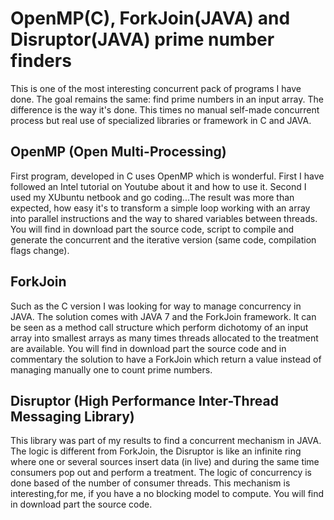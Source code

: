 # OpenMP(C), ForkJoin(JAVA) and Disruptor(JAVA) prime number finders
This is one of the most interesting concurrent pack of programs I have done. The goal remains the same: find prime numbers in an input array. The difference is the way it's done. This times no manual self-made concurrent process but real use of specialized libraries or framework in C and JAVA.

## OpenMP (Open Multi-Processing)
First program, developed in C uses OpenMP which is wonderful. First I have followed an Intel tutorial on Youtube about it and how to use it. Second I used my XUbuntu netbook and go coding...The result was more than expected, how easy it's to transform a simple loop working with an array into parallel instructions and the way to shared variables between threads. You will find in download part the source code, script to compile and generate the concurrent and the iterative version (same code, compilation flags change).

## ForkJoin
Such as the C version I was looking for way to manage concurrency in JAVA. The solution comes with JAVA 7 and the ForkJoin framework. It can be seen as a method call structure which perform dichotomy of an input array into smallest arrays as many times threads allocated to the treatment are available. You will find in download part the source code and in commentary the solution to have a ForkJoin which return a value instead of managing manually one to count prime numbers.

## Disruptor (High Performance Inter-Thread Messaging Library)
This library was part of my results to find a concurrent mechanism in JAVA. The logic is different from ForkJoin, the Disruptor is like an infinite ring where one or several sources insert data (in live) and during the same time consumers pop out and perform a treatment. The logic of concurrency is done based of the number of consumer threads. This mechanism is interesting,for me, if you have a no blocking model to compute. You will find in download part the source code.
